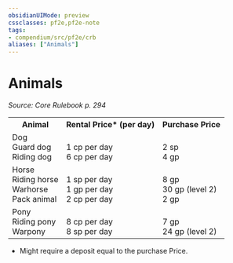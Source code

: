 ```yaml
---
obsidianUIMode: preview
cssclasses: pf2e,pf2e-note
tags:
- compendium/src/pf2e/crb
aliases: ["Animals"]
---
```

# Animals  
*Source: Core Rulebook p. 294*  

<table>
<tr>
  <th>Animal</th>
  <th>Rental Price* (per day)</th>
  <th>Purchase Price</th>
</tr>
<tr>
  <td>Dog<br />Guard dog<br />Riding dog</td>
  <td><br />1 cp per day<br />6 cp per day</td>
  <td><br />2 sp<br />4 gp</td>
</tr>
<tr>
  <td>Horse<br />Riding horse<br />Warhorse<br />Pack animal</td>
  <td><br />1 sp per day<br />1 gp per day<br />2 cp per day</td>
  <td><br />8 gp<br />30 gp (level 2)<br />2 gp</td>
</tr>
<tr>
  <td>Pony<br />Riding pony<br />Warpony</td>
  <td><br />8 cp per day<br />8 sp per day</td>
  <td><br />7 gp<br />24 gp (level 2)</td>
</tr>
</table>

* Might require a deposit equal to the purchase Price.